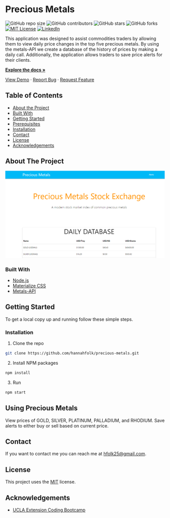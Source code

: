 # Precious Metals
![GitHub repo size](https://img.shields.io/github/repo-size/hannahfolk/precious-metals)
![GitHub contributors](https://img.shields.io/github/contributors/hannahfolk/precious-metals)
![GitHub stars](https://img.shields.io/github/stars/hannahfolk/precious-metals?style=social)
![GitHub forks](https://img.shields.io/github/forks/hannahfolk/precious-metals?style=social)
[![MIT License][license-shield]][license-url]
[![LinkedIn][linkedin-shield]][linkedin-url]
    
This application was designed to assist commodities traders by allowing them to view daily price changes in the top five precious metals. By using the metals-API we create a database of the history of prices by making a daily call. Additionally, the application allows traders to save price alerts for their clients.
    
<a href="https://github.com/hannahfolk/precious-metals"><strong>Explore the docs »</strong></a>
    
<a href="https://hannahfolk/github.io/precious-metals">View Demo</a>
·
<a href="https://github.com/hannahfolk/precious-metals/issues">Report Bug</a>
·
<a href="https://github.com/hannahfolk/precious-metals/issues">Request Feature</a>
    
## Table of Contents
    
* [About the Project](#about-the-project)
* [Built With](#built-with)
* [Getting Started](#getting-started)
* [Prerequisites](#prerequisites)
* [Installation](#installation)
* [Contact](#contact)
* [License](#license)
* [Acknowledgements](#acknowledgements)
    
## About The Project
    
[![Product Name Screen Shot][product-screenshot]](https://precious-metals-04059.herokuapp.com)


### Built With
      
* [Node.js](https://nodejs.org/en/)
* [Materialize CSS](https://materializecss.com/)
* [Metals-API](https://metals-api.com/)    
    
## Getting Started
    
To get a local copy up and running follow these simple steps.
    
### Installation
    
1. Clone the repo
```sh
git clone https://github.com/hannahfolk/precious-metals.git
```
2. Install NPM packages
```sh
npm install
```
3. Run
```sh
npm start
```
    
    
## Using Precious Metals
    
View prices of GOLD, SILVER, PLATINUM, PALLADIUM, and RHODIUM. Save alerts to either buy or sell based on current price.
    
    
## Contact
    
If you want to contact me you can reach me at [hfolk25@gmail.com](hfolk25@gmail.com).
    
    
## License
        
This project uses the [MIT][license-url] license.
    

## Acknowledgements
      
* [UCLA Extension Coding Bootcamp](https://bootcamp.uclaextension.edu/coding/)

[repo-size-shield]: https://img.shields.io/github/repo-size/hannahfolk/precious-metals
[contributors-shield]: https://img.shields.io/github/contributors/hannahfolk/precious-metals
[contributors-url]: https://github.com/hannahfolk/precious-metals/graphs/contributors
[forks-shield]: https://img.shields.io/github/forks/hannahfolk/precious-metals
[forks-url]: https://github.com/hannahfolk/precious-metals/network/members
[stars-shield]: https://img.shields.io/github/stars/hannahfolk/precious-metals?style=social
[stars-url]: https://github.com/hannahfolk/precious-metals/stargazers
[issues-shield]: https://img.shields.io/github/issues/hannahfolk/precious-metals
[issues-url]: https://github.com/hannahfolk/precious-metals/issues
[license-shield]: https://img.shields.io/badge/license-MIT-green
[license-url]: https://github.com/hannahfolk/precious-metals/blob/master/LICENSE.txt
[linkedin-shield]: https://img.shields.io/badge/-LinkedIn-black.svg?&logo=linkedin&colorB=555
[linkedin-url]: https://linkedin.com/in/hannahfolk
[product-screenshot]: images/screenshot.jpg